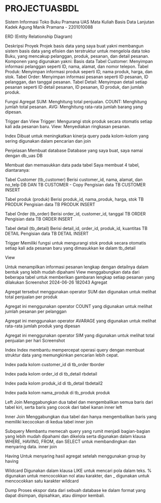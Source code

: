 # PROJECTUASBDL
Sistem Informasi Toko Buku Pramana
UAS Mata Kuliah Basis Data Lanjutan Kadek Agung Manik Pramana - 2201010088

ERD (Entity Relationship Diagram)


Deskripsi Proyek Projek basis data yang saya buat yakni membangun sistem basis data yang efisien dan terstruktur untuk mengelola data toko Buku, yang mencakup pelanggan, produk, pesanan, dan detail pesanan. Komponen yang digunakan yakni:
Basis data Tabel Customer: Menyimpan informasi pelanggan seperti ID, nama, alamat, dan nomor telepon. Tabel Produk: Menyimpan informasi produk seperti ID, nama produk, harga, dan stok. Tabel Order: Menyimpan informasi pesanan seperti ID pesanan, ID pelanggan, dan tanggal pesanan. Tabel Detail: Menyimpan detail setiap pesanan seperti ID detail pesanan, ID pesanan, ID produk, dan jumlah produk.

Fungsi Agregat SUM: Menghitung total penjualan. COUNT: Menghitung jumlah total pesanan. AVG: Menghitung rata-rata jumlah barang yang dipesan.

Trigger dan View Trigger: Mengurangi stok produk secara otomatis setiap kali ada pesanan baru. View: Menyediakan ringkasan pesanan.

Index Dibuat untuk meningkatkan kinerja query pada kolom-kolom yang sering digunakan dalam pencarian dan join

Penjelasan
Membuat database Database yang saya buat, saya namai dengan db_uas DB

Membuat dan memasukkan data pada tabel Saya membuat 4 tabel, diantaranya:

Tabel Customer (tb_customer) Berisi customer_id, nama, alamat, dan no_telp DB DAN TB CUSTOMER - Copy Pengisian data TB CUSTOMER INSERT

Tabel produk (produk) Berisi produk_id, nama_produk, harga, stok TB PRODUK Pengisian data TB PRODUK INSERT

Tabel Order (tb_order) Berisi order_id, customer_id, tanggal TB ORDER Pengisian data TB ORDER INSERT

Tabel detail (tb_detail) Berisi detail_id, order_id, produk_id, kuantitas TB DETAIL Pengisian data TB DETAIL INSERT

Trigger Memiliki fungsi untuk mengurangi stok produk secara otomatis setiap kali ada pesanan baru yang dimasukkan ke dalam tb_detail

View

Untuk menampilkan informasi pesanan lengkap dengan detailnya dalam bentuk yang lebih mudah dipahami
View menggabungkan data dari beberapa tabel untuk memberikan gambaran lengkap setiap pesanan yang dilakukan Screenshot 2024-06-26 182043
Agregat

Agregat tersebut menggunakan operator SUM dan digunakan untuk melihat total penjualan per produk 

Agregat ini menggunakan operator COUNT yang digunakan untuk melihat jumlah pesanan per pelanggan 

Agregat ini menggunakan operator AVARAGE yang digunakan untuk melihat rata-rata jumlah produk yang dipesan 

Agregat ini menggunakan operator SIM yang digunakan untuk melihat total penjualan per hari Screenshot 

Index Index membantu mempercepat operasi query dengan membuat struktur data yang memungkinkan pencarian lebih cepat.

Index pada kolom customer_id di tb_order tborder

Index pada kolom order_id di tb_detail rbdetail

Index pada kolom produk_id di tb_detail tbdetail2

Index pada kolom nama_produk di tb_produk produk

Left Join Menggabungkan dua tabel dan mengembalikan semua baris dari tabel kiri, serta baris yang cocok dari tabel kanan inner left

Inner Join Menggabungkan dua tabel dan hanya mengembalikan baris yang memiliki kecocokan di kedua tabel inner join

Subquery Membantu memecah query yang rumit menjadi bagian-bagian yang lebih mudah dipahami dan dikelola serta digunakan dalam klausa WHERE, HAVING, FROM, dan SELECT untuk membandingkan dan menyaring data. inner join

Having Untuk menyaring hasil agregat setelah menggunakan group by having

Wildcard Digunakan dalam klausa LIKE untuk mencari pola dalam teks. % digunakan untuk mencocokkan nol atau karakter, dan _ digunakan untuk mencocokkan satu karakter wildcard

Dump Proses ekspor data dari sebuah database ke dalam format yang dapat disimpan, dipisahkan, atau diimpor kembali.
